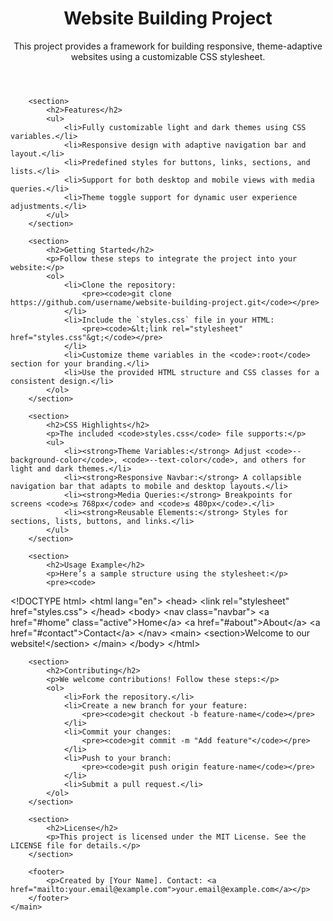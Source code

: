 <!DOCTYPE html>
<html lang="en">
<head>
    <meta charset="UTF-8">
    <meta name="viewport" content="width=device-width, initial-scale=1.0">
    <title>Website Building Project</title>
    <link rel="stylesheet" href="styles.css">
</head>
<body>
    <main>
        <header>
            <h1>Website Building Project</h1>
            <p>This project provides a framework for building responsive, theme-adaptive websites using a customizable CSS stylesheet.</p>
        </header>

        <section>
            <h2>Features</h2>
            <ul>
                <li>Fully customizable light and dark themes using CSS variables.</li>
                <li>Responsive design with adaptive navigation bar and layout.</li>
                <li>Predefined styles for buttons, links, sections, and lists.</li>
                <li>Support for both desktop and mobile views with media queries.</li>
                <li>Theme toggle support for dynamic user experience adjustments.</li>
            </ul>
        </section>

        <section>
            <h2>Getting Started</h2>
            <p>Follow these steps to integrate the project into your website:</p>
            <ol>
                <li>Clone the repository:
                    <pre><code>git clone https://github.com/username/website-building-project.git</code></pre>
                </li>
                <li>Include the `styles.css` file in your HTML:
                    <pre><code>&lt;link rel="stylesheet" href="styles.css"&gt;</code></pre>
                </li>
                <li>Customize theme variables in the <code>:root</code> section for your branding.</li>
                <li>Use the provided HTML structure and CSS classes for a consistent design.</li>
            </ol>
        </section>

        <section>
            <h2>CSS Highlights</h2>
            <p>The included <code>styles.css</code> file supports:</p>
            <ul>
                <li><strong>Theme Variables:</strong> Adjust <code>--background-color</code>, <code>--text-color</code>, and others for light and dark themes.</li>
                <li><strong>Responsive Navbar:</strong> A collapsible navigation bar that adapts to mobile and desktop layouts.</li>
                <li><strong>Media Queries:</strong> Breakpoints for screens <code>≤ 768px</code> and <code>≤ 480px</code>.</li>
                <li><strong>Reusable Elements:</strong> Styles for sections, lists, buttons, and links.</li>
            </ul>
        </section>

        <section>
            <h2>Usage Example</h2>
            <p>Here’s a sample structure using the stylesheet:</p>
            <pre><code>
&lt;!DOCTYPE html&gt;
&lt;html lang="en"&gt;
&lt;head&gt;
    &lt;link rel="stylesheet" href="styles.css"&gt;
&lt;/head&gt;
&lt;body&gt;
    &lt;nav class="navbar"&gt;
        &lt;a href="#home" class="active"&gt;Home&lt;/a&gt;
        &lt;a href="#about"&gt;About&lt;/a&gt;
        &lt;a href="#contact"&gt;Contact&lt;/a&gt;
    &lt;/nav&gt;
    &lt;main&gt;
        &lt;section&gt;Welcome to our website!&lt;/section&gt;
    &lt;/main&gt;
&lt;/body&gt;
&lt;/html&gt;
            </code></pre>
        </section>

        <section>
            <h2>Contributing</h2>
            <p>We welcome contributions! Follow these steps:</p>
            <ol>
                <li>Fork the repository.</li>
                <li>Create a new branch for your feature:
                    <pre><code>git checkout -b feature-name</code></pre>
                </li>
                <li>Commit your changes:
                    <pre><code>git commit -m "Add feature"</code></pre>
                </li>
                <li>Push to your branch:
                    <pre><code>git push origin feature-name</code></pre>
                </li>
                <li>Submit a pull request.</li>
            </ol>
        </section>

        <section>
            <h2>License</h2>
            <p>This project is licensed under the MIT License. See the LICENSE file for details.</p>
        </section>

        <footer>
            <p>Created by [Your Name]. Contact: <a href="mailto:your.email@example.com">your.email@example.com</a></p>
        </footer>
    </main>
</body>
</html>
